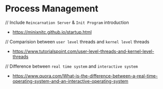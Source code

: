 # Process Management

// Include `Reincarnation Server` & `Init Program` introduction
- https://minixnitc.github.io/startup.html

// Comparision between `user level` threads and `kernel level` threads
- https://www.tutorialspoint.com/user-level-threads-and-kernel-level-threads

// Difference between `real time system` and `interactive system`
- https://www.quora.com/What-is-the-difference-between-a-real-time-operating-system-and-an-interactive-operating-system
